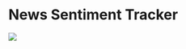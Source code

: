 # News Sentiment Tracker

![](https://github.com/samuelezraberry/news-sentiment-data/blob/main/code/img/daily-sentiment-graph.png?raw=true)
